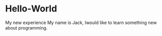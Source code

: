 # Hello-World
My new experience
My name is Jack, Iwould like to learn something new about programming.
